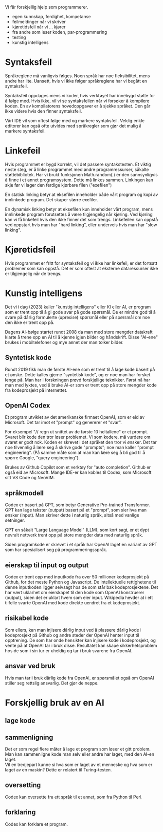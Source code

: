 Vi får forskjellig hjelp som programmerer.

 - egen kunnskap, ferdighet, kompetanse 
 - feilmeldinger når vi skriver
 - kjøretidsfeil når vi ... kjører
 - fra andre som leser koden, par-programmering
 - testing
 - kunstig intelligens

# Syntaksfeil

Språkreglene må vanligvis følges.  Noen språk har noe fleksibilitet, mens andre har lite.
Uansett, hvis vi ikke følger språkreglene har vi begått en syntaksfeil.

Syntaksfeil oppdages mens vi koder, hvis verktøyet har innebygd støtte for å følge med.
Hvis ikke, vil vi se syntaksfeilen når vi forsøker å kompilere koden.
En av kompilatorens hovedoppgaver er å sjekke språket. Den går ikke videre hvis den finner
syntaksfeil.

Vårt IDE vil som oftest følge med og markere syntaksfeil.  Veldig enkle editorer kan også
ofte utvides med språkregler som gjør det mulig å markere syntaksfeil.


# Linkefeil

Hvis programmet er bygd korrekt, vil det passere syntakstesten.
Et viktig neste steg, er å linke programmet med andre programressurser, såkalte støttebibliotek.
Har vi brukt funksjonen Math.random(.) er den sannsynligvis å finne i et annet programsystem.
Dette må linkes sammen.
Linkingen kan skje før vi lager den ferdige kjørbare filen ("exefilen")

En statisk linking betyr at eksefilen inneholder både vårt program og kopi av innlinkede program.
Det skaper større exefiler.

En dynamisk linking betyr at eksefilen kun inneholder vårt program, mens innlinkede program forutsettes å være tilgjengelig når kjøring.
Ved kjøring kan vi få linkefeil hvis den ikke finner det som trengs.  Linkefeilen kan oppstå
ved oppstart hvis man har "hard linking", eller underveis hvis man har "slow linking".

# Kjøretidsfeil

Hvis programmet er fritt for syntaksfeil og vi ikke har linkefeil, er det fortsatt problemer som 
kan oppstå.  Det er som oftest at eksterne dataressurser ikke er tilgjengelig når de trengs.


# Kunstig intelligens

Det vi i dag (2023) kaller "kunstig intelligens" eller KI eller AI, er program
som er trent opp til å gi gode svar på gode spørsmål.  De er mindre god til å svare på
dårlig formulerte (upresise) spørsmål eller på spørsmål om noe den ikke er trent opp på.

Dagens AI-bølge startet rundt 2008 da man med store mengder datakraft klarte å trene opp
en AI til å kjenne igjen bilder og håndskrift. Disse "AI-ene" brukes i mobiltelefoner og mye annet
der man tolker bilder.

## Syntetisk kode

Rundt 2019 fikk man de første AI-ene som er trent til å lage kode basert på et ønske.
Dette kalles gjerne "syntetisk kode", og er noe man har forsket lenge på. 
Man har i forskningen prøvd forskjellige teknikker. 
Først nå har man med lyktes, ved å bruke AI-er som er trent opp på store mengder kode fra
kodeprosjekt på internettet.


## OpenAI Codex

Et program utviklet av det amerikanske firmaet OpenAI, som er eid av Microsoft.
Det tar imot et "prompt" og genererer et "svar".

For eksempel "// regn ut snittet av de første 10 heltallene" er et prompt.
Svaret blir kode den tror løser problemet.  Vi som kodere, må vurdere om svaret er godt nok.
Koden er skrevet i det språket den tror vi ønsker. 
Det tar noe tilvennlig å lære seg å skrive gode "prompts"; noe man kaller "prompt engineering".
(På samme måte som at man kan lære seg å bli god til å spørre Google, "query engineering").

Brukes av Github Copilot som et verktøy for "auto completion".  Github er også eid av Microsoft.
Mange IDE-er kan kobles til Codex, som Microsoft sitt VS Code og NeoVIM.  

## språkmodell

Codex er basert på GPT, som betyr Generative Pre-trained Transformer.  GPT kan lage tekster (output) basert på et "prompt", som sier hva man ønsker (input).  Man skriver dette i naturlig språk, altså med vanlige setninger.

GPT en såkalt "Large Language Model" (LLM), som kort sagt, er et dypt nevralt nettverk trent opp
på store mengder data med naturlig språk.

Siden programkode er skrevet i et språk har OpenAI laget en variant av GPT som har
spesialisert seg på programmeringsspråk.

## eierskap til input og output

Codex er trent opp med inputkode fra over 50 millioner kodeprosjekt på Github, 
for det meste Python og Javascript.  De intellektuelle rettighetene til denne inputkoden ligger
selvsagt hos de som står bak kodeprosjektene.  Det har vært uklarhet om eierskapet til
den kode som OpenAI konstruerer (output), siden det er uklart hvem som eier input.
Wikipedia  hevder at i ett tilfelle svarte OpenAI med kode direkte uendret fra et kodeprosjekt.

## risikabel kode

Som ellers, kan man injisere dårlig input ved å plassere dårlig kode i kodeprosjekt på Github og
andre steder der OpenAI henter input til opptrening.  De som har onde hensikter kan injisere kode
i kodeprosjekt, og vente på at OpenAI tar i bruk disse.  Resultatet kan skape sikkerhetsproblem hos de som i sin tur er uheldig og tar i bruk svarene fra OpenAI.


## ansvar ved bruk

Hvis man tar i bruk dårlig kode fra OpenAI, er spørsmålet også om OpenAI stiller seg rettslig
ansvarlig.  Det gjør de neppe.


# Forskjellig bruk av en AI

## lage kode

## sammenligning 

Det er som regel flere måter å lage et program som løser et gitt problem.
Man kan sammenligne kode man selv eller andre har laget, med den AI-en laget.  
Vil en tredjepart kunne si hva som er laget av et menneske og hva som er laget av en maskin?
Dette er relatert til Turing-testen.


## oversetting

Codex kan oversette fra ett språk til et annet, som fra Python til Perl.


## forklaring

Codex kan forklare et program.


